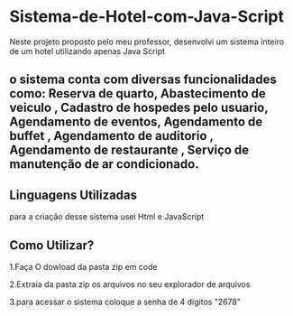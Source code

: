 # Sistema-de-Hotel-com-Java-Script
Neste projeto proposto pelo meu professor, desenvolvi um sistema inteiro de um hotel utilizando apenas Java Script

## o sistema conta com diversas funcionalidades como: Reserva de quarto, Abastecimento de veiculo , Cadastro de hospedes pelo usuario, Agendamento de eventos, Agendamento de buffet , Agendamento de auditorio ,  Agendamento de restaurante , Serviço de manutenção de ar condicionado.

## Linguagens Utilizadas
para a criaçâo desse sistema usei Html e JavaScript

## Como Utilizar?
1.Faça O dowload da pasta zip em code

2.Extraia  da pasta zip os arquivos no seu explorador de arquivos

3.para acessar o sistema coloque a senha de 4 digitos "2678"


